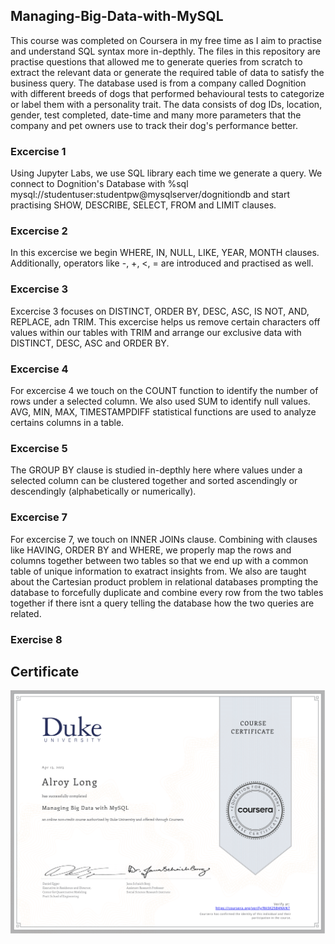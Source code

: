 ## Managing-Big-Data-with-MySQL
This course was completed on Coursera in my free time as I aim to practise and understand SQL syntax more in-depthly. 
The files in this repository are practise questions that allowed me to generate queries from scratch to extract the relevant data or generate the required table of data to satisfy the business query. The database used is from a company called Dognition with different breeds of dogs that performed behavioural tests to categorize or label them with a personality trait. The data consists of dog IDs, location, gender, test completed, date-time and many more parameters that the company and pet owners use to track their dog's performance better.

### Excercise 1
Using Jupyter Labs, we use SQL library each time we generate a query. We connect to Dognition's Database with %sql mysql://studentuser:studentpw@mysqlserver/dognitiondb and start practising SHOW, DESCRIBE, SELECT, FROM and LIMIT clauses.

### Excercise 2
In this excercise we begin WHERE, IN, NULL, LIKE, YEAR, MONTH clauses. Additionally, operators like -, +, <, = are introduced and practised as well.

### Excercise 3
Excercise 3 focuses on DISTINCT, ORDER BY, DESC, ASC, IS NOT, AND, REPLACE, adn TRIM. This excercise helps us remove certain characters off values within our tables with TRIM and arrange our exclusive data with DISTINCT, DESC, ASC and ORDER BY.

### Excercise 4
For excercise 4 we touch on the COUNT function to identify the number of rows under a selected column. We also used SUM to identify null values. AVG, MIN, MAX, TIMESTAMPDIFF statistical functions are used to analyze certains columns in a table.

### Excercise 5
The GROUP BY clause is studied in-depthly here where values under a selected column can be clustered together and sorted ascendingly or descendingly (alphabetically or numerically).

### Excercise 7
For excercise 7, we touch on INNER JOINs clause. Combining with clauses like HAVING, ORDER BY and WHERE, we properly map the rows and columns together between two tables so that we end up with a common table of unique information to exatract insights from. We also are taught about the Cartesian product problem in relational databases prompting the database to forcefully duplicate and combine every row from the two tables together if there isnt a query telling the database how the two queries are related. 

### Exercise 8




## Certificate
![Duke Certificate](https://github.com/alroychiang/Managing-Big-Data-with-MySQL/blob/main/Managing%20Big%20Data%20with%20MySQL%20Certificate-1.png)
